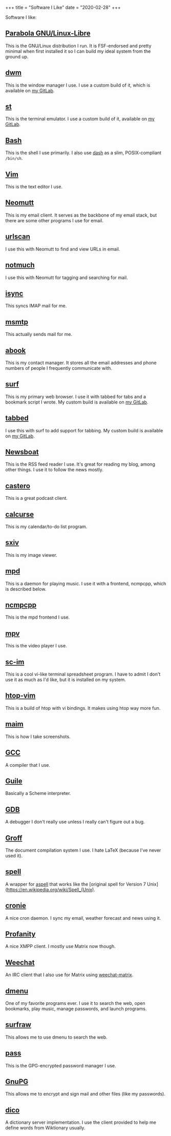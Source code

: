 +++
title = "Software I Like"
date = "2020-02-28"
+++

Software I like:

## [Parabola GNU/Linux-Libre](https://parabola.nu/)

This is the GNU/Linux distribution I run. It is FSF-endorsed and
pretty minimal when first installed it so I can build my ideal system
from the ground up.

## [dwm](https://dwm.suckless.org/)

This is the window manager I use. I use a custom build of it, which is
available
on [my GitLab](https://gitlab.com/swegbun/).

## [st](https://st.suckless.org/)

This is the terminal emulator. I use a custom build of it, available
on
[my GitLab](https://gitlab.com/swegbun/).

## [Bash](https://gnu.org/software/bash/)

This is the shell I use primarily. I also use
[dash](http://gondor.apana.org.au/~herbert/dash/) as a slim,
POSIX-compliant `/bin/sh`.

## [Vim](https://vim.org/)

This is the text editor I use.

## [Neomutt](https://neomutt.org/)

This is my email client. It serves as the backbone of my email stack,
but there
are some other programs I use for email.

## [urlscan](https://github.com/firecat53/urlscan)

I use this with Neomutt to find and view URLs in email.

## [notmuch](https://notmuchmail.org/)

I use this with Neomutt for tagging and searching for mail.

## [isync](http://isync.sourceforge.net/)

This syncs IMAP mail for me.

## [msmtp](https://marlam.de/msmtp/)

This actually sends mail for me.

## [abook](http://abook.sourceforge.net/)

This is my contact manager. It stores all the email addresses and
phone numbers
of people I frequently communicate with.

## [surf](https://surf.suckless.org/)

This is my primary web browser. I use it with tabbed for tabs and a
bookmark
script I wrote. My custom build is available on
[my GitLab](https://gitlab.com/swegbun/).

## [tabbed](https://tools.suckless.org/tabbed/)

I use this with surf to add support for tabbing. My custom build is
available on
[my GitLab](https://gitlab.com/swegbun/).

## [Newsboat](https://newsboat.org/)

This is the RSS feed reader I use. It's great for reading my blog,
among other
things. I use it to follow the news mostly.

## [castero](https://github.com/xgi/castero/)

This is a great podcast client.

## [calcurse](https://www.calcurse.org/)

This is my calendar/to-do list program.

## [sxiv](https://github.com/muennich/sxiv/)

This is my image viewer.

## [mpd](https://www.musicpd.org/)

This is a daemon for playing music. I use it with a frontend, ncmpcpp,
which is
described below.

## [ncmpcpp](http://rybczak.net/ncmpcpp/)

This is the mpd frontend I use.

## [mpv](https://mpv.io/)

This is the video player I use.

## [sc-im](https://github.com/andmarti1424/sc-im)

This is a cool vi-like terminal spreadsheet program. I have to admit I
don't use
it as much as I'd like, but it is installed on my system.

## [htop-vim](https://github.com/KoffeinFlummi/htop-vim)

This is a build of htop with vi bindings. It makes using htop way more
fun.

## [maim](https://github.com/naelstrof/maim)

This is how I take screenshots.

## [GCC](https://gcc.gnu.org/)

A compiler that I use.

## [Guile](https://www.gnu.org/software/guile/)

Basically a Scheme interpreter.

## [GDB]("https://www.gnu.org/software/gdb/")

A debugger I don't really use unless I really can't figure out a bug.

## [Groff](https://www.gnu.org/software/groff/)

The document compilation system I use. I hate LaTeX (because I've
never used
it).

## [spell](https://savannah.gnu.org/projects/spell/)

A wrapper for [aspell](http://aspell.net/) that works like the
[original spell for Version 7
Unix](https://en.wikipedia.org/wiki/Spell_(Unix).

## [cronie](https://github.com/cronie-crond/cronie)

A nice cron daemon. I sync my email, weather forecast and news using
it.

## [Profanity](https://profanity-im.github.io/)

A nice XMPP client. I mostly use Matrix now though.

## [Weechat](https://weechat.org/)

An IRC client that I also use for Matrix using
[weechat-matrix](https://github.com/poljar/weechat-matrix).

## [dmenu](https://tools.suckless.org/dmenu/)

One of my favorite programs ever. I use it to search the web, open
bookmarks,
play music, manage passwords, and launch programs.

## [surfraw](http://surfraw.org/)

This allows me to use dmenu to search the web.

## [pass](https://www.passwordstore.org/)

This is the GPG-encrypted password manager I use.

## [GnuPG](https://gnupg.org/)

This allows me to encrypt and sign mail and other files (like my
passwords).

## [dico](https://puszcza.gnu.org.ua/software/dico/)

A dictionary server implementation. I use the client provided to help
me define
words from Wiktionary usually.
